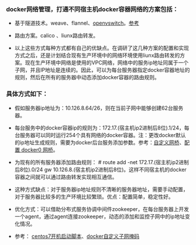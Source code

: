 ### docker网络管理，打通不同宿主机docker容器网络的方案包括：
* 基于隧道技术。weave、flannel、[openvswitch](http://lpyyn.iteye.com/blog/2308714)。[参考](http://blog.liuker.cn/index.php/docker/30.html)
* 路由方案。calico 、liunx路由转发。<br>

* 以上这些方式每种方式都有自己的优缺点。在调研了这几种方案的配置和实现方式之后，还是计划结合现有生产环境中的网络环境使用liunx路由转发的方案。现在生产环境中网络是使用的VPC网络，网络中的服务ip地址同属于一个子网，并且IP地址是连续的。因此，可以为每台服务器指定docker容器地址的规则，然后在所有的服务器中动态添加docker容器的路由规则。<br>    

### 具体方式如下：
* 假如服务器ip地址为：10.126.8.64/26，则在当前子网中能够创建62台服务器。
* 每台服务中的docker容器ip的规则为：172.17.(宿主机ip2进制后8位).1/24，每台服务器可以同时运行254个具有网络的docker容器。注：更改docker默认的ip地址生成规则，需要为docker后台服务添加参数。参考：[自定义网桥](http://wiki.jikexueyuan.com/project/docker-technology-and-combat/bridge.html)、[配置 docker0 网桥](http://wiki.jikexueyuan.com/project/docker-technology-and-combat/docker0.html)。
* 为现有的所有服务器添加路由规则： # route add -net 172.17.(宿主机ip2进制后8位).0/24 gw 10.126.8.(宿主机ip2进制后8位)。这样不同宿主机的docker容器之间就可以通过路由转发实现相互通信。
* 这种方式缺点：对于服务器ip地址规则不清晰的服务器地址，需要手动配置，对于服务器比较多的生产环境比较繁琐。优点：配置简单，稳定性好。
* 优化方式：可以借助分布式服务协调中间件zookeeper，在每台服务器上开发一个agent，通过agent连接zookeeper，动态的添加和监控子网中的ip地址变化情况。

* 参考： [centos7开机启动脚本](http://www.asni.cn/1425)、[docker自定义子网掩码](http://wiki.jikexueyuan.com/project/docker-technology-and-combat/docker0.html)
